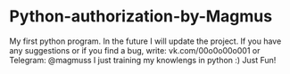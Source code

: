 # Python-authorization-by-Magmus
My first python program.  In the future I will update the project. If you have any suggestions or if you find a bug, write: vk.com/00o0o00o001 or Telegram: @magmuss
I just training my knowlengs in python :)
Just Fun!
